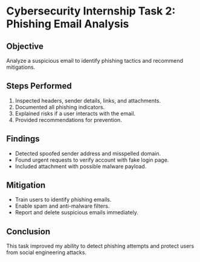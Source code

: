 # Cybersecurity Internship Task 2: Phishing Email Analysis

## Objective
Analyze a suspicious email to identify phishing tactics and recommend mitigations.

## Steps Performed
1. Inspected headers, sender details, links, and attachments.
2. Documented all phishing indicators.
3. Explained risks if a user interacts with the email.
4. Provided recommendations for prevention.

## Findings
- Detected spoofed sender address and misspelled domain.
- Found urgent requests to verify account with fake login page.
- Included attachment with possible malware payload.

## Mitigation
- Train users to identify phishing emails.
- Enable spam and anti-malware filters.
- Report and delete suspicious emails immediately.

## Conclusion
This task improved my ability to detect phishing attempts and protect users from social engineering attacks.
